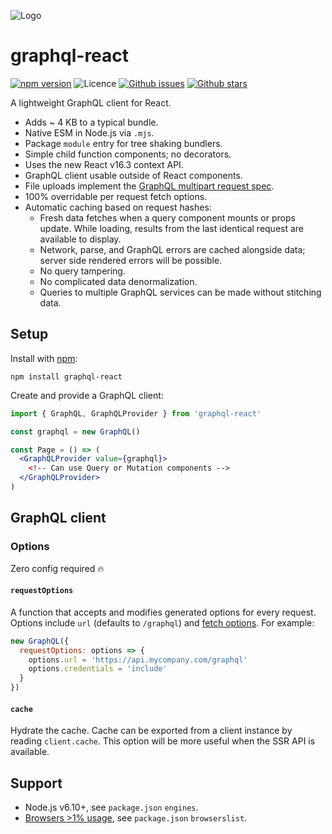 ![Logo](https://cdn.rawgit.com/jaydenseric/graphql-react/master/graphql-react-logo-v1.svg)

# graphql-react

[![npm version](https://img.shields.io/npm/v/graphql-react.svg)](https://npm.im/graphql-react) ![Licence](https://img.shields.io/npm/l/graphql-react.svg) [![Github issues](https://img.shields.io/github/issues/jaydenseric/graphql-react.svg)](https://github.com/jaydenseric/graphql-react/issues) [![Github stars](https://img.shields.io/github/stars/jaydenseric/graphql-react.svg)](https://github.com/jaydenseric/graphql-react/stargazers)

A lightweight GraphQL client for React.

* Adds ~ 4 KB to a typical bundle.
* Native ESM in Node.js via `.mjs`.
* Package `module` entry for tree shaking bundlers.
* Simple child function components; no decorators.
* Uses the new React v16.3 context API.
* GraphQL client usable outside of React components.
* File uploads implement the [GraphQL multipart request spec](https://github.com/jaydenseric/graphql-multipart-request-spec).
* 100% overridable per request fetch options.
* Automatic caching based on request hashes:
  * Fresh data fetches when a query component mounts or props update. While loading, results from the last identical request are available to display.
  * Network, parse, and GraphQL errors are cached alongside data; server side rendered errors will be possible.
  * No query tampering.
  * No complicated data denormalization.
  * Queries to multiple GraphQL services can be made without stitching data.

## Setup

Install with [npm](https://npmjs.com):

```shell
npm install graphql-react
```

Create and provide a GraphQL client:

```jsx
import { GraphQL, GraphQLProvider } from 'graphql-react'

const graphql = new GraphQL()

const Page = () => (
  <GraphQLProvider value={graphql}>
    <!-- Can use Query or Mutation components -->
  </GraphQLProvider>
)
```

## GraphQL client

### Options

Zero config required 🔥

#### `requestOptions`

A function that accepts and modifies generated options for every request. Options include `url` (defaults to `/graphql`) and [fetch options](https://github.github.io/fetch/#options). For example:

```js
new GraphQL({
  requestOptions: options => {
    options.url = 'https://api.mycompany.com/graphql'
    options.credentials = 'include'
  }
})
```

#### `cache`

Hydrate the cache. Cache can be exported from a client instance by reading `client.cache`. This option will be more useful when the SSR API is available.

## Support

* Node.js v6.10+, see `package.json` `engines`.
* [Browsers >1% usage](http://browserl.ist/?q=%3E1%25), see `package.json` `browserslist`.
